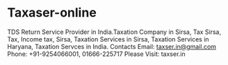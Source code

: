 # Taxaser-online
TDS Return Service Provider in India.Taxation Company in Sirsa, Tax Sirsa, Tax, Income tax, Sirsa, Taxation Services in Sirsa, Taxation Services in Haryana, Taxation Servces in India. Contacts Email: taxser.in@gmail.com Phone: +91-9254066001, 01666-225717 Please Visit: taxser.in
